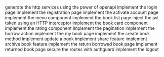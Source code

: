 generate the http services using the power of openapi
implement the login page
implement the registration page
implement the activate account page
implement the menu component
implement the book list page
inject the jwt token using an HTTP interceptor
implement the book card component
implement the rating component
implement the pagination
implement the borrow action
implement the my book page
implement the create book method
implement update a book
implement share feature
implement archive book feature
implement the return borrowed book page
implement returned book page
secure the routes with authguard
implement the logout
